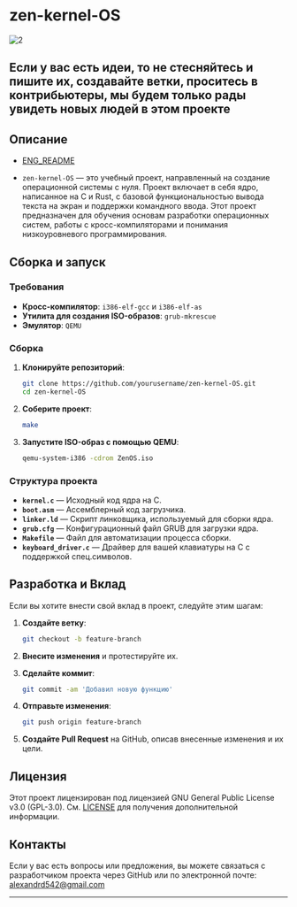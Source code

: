 # zen-kernel-OS
![2](https://github.com/user-attachments/assets/47cff0b6-14a5-44d6-9dda-248524830bcb)

## Если у вас есть идеи, то не стесняйтесь и пишите их, создавайте ветки, проситесь в контрибьютеры, мы будем только рады увидеть новых людей в этом проекте 

## Описание
- [ENG_README](https://github.com/Junsious/zen-kernel-OS/blob/main/README.md)

  
- `zen-kernel-OS` — это учебный проект, направленный на создание операционной системы с нуля. Проект включает в себя ядро, написанное на C и Rust, с базовой функциональностью вывода текста на экран и поддержки командного ввода. Этот проект предназначен для обучения основам разработки операционных систем, работы с кросс-компиляторами и понимания низкоуровневого программирования.

## Сборка и запуск

### Требования

- **Кросс-компилятор**: `i386-elf-gcc` и `i386-elf-as`
- **Утилита для создания ISO-образов**: `grub-mkrescue`
- **Эмулятор**: `QEMU`

### Сборка

1. **Клонируйте репозиторий**:

    ```bash
    git clone https://github.com/yourusername/zen-kernel-OS.git
    cd zen-kernel-OS
    ```

2. **Соберите проект**:

    ```bash
    make
    ```

3. **Запустите ISO-образ с помощью QEMU**:

    ```bash
    qemu-system-i386 -cdrom ZenOS.iso
    ```

### Структура проекта

- **`kernel.c`** — Исходный код ядра на C.
- **`boot.asm`** — Ассемблерный код загрузчика.
- **`linker.ld`** — Скрипт линковщика, используемый для сборки ядра.
- **`grub.cfg`** — Конфигурационный файл GRUB для загрузки ядра.
- **`Makefile`** — Файл для автоматизации процесса сборки.
- **`keyboard_driver.c`** — Драйвер для вашей клавиатуры на С с поддержкой спец.символов.

## Разработка и Вклад

Если вы хотите внести свой вклад в проект, следуйте этим шагам:

1. **Создайте ветку**:

    ```bash
    git checkout -b feature-branch
    ```

2. **Внесите изменения** и протестируйте их.

3. **Сделайте коммит**:

    ```bash
    git commit -am 'Добавил новую функцию'
    ```

4. **Отправьте изменения**:

    ```bash
    git push origin feature-branch
    ```

5. **Создайте Pull Request** на GitHub, описав внесенные изменения и их цели.

## Лицензия

Этот проект лицензирован под лицензией GNU General Public License v3.0 (GPL-3.0). См. [LICENSE](LICENSE) для получения дополнительной информации.

## Контакты
Если у вас есть вопросы или предложения, вы можете связаться с разработчиком проекта через GitHub или по электронной почте: alexandrd542@gmail.com

---
